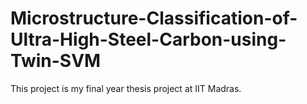 # Microstructure-Classification-of-Ultra-High-Steel-Carbon-using-Twin-SVM
This project is my final year thesis project at IIT Madras. 
